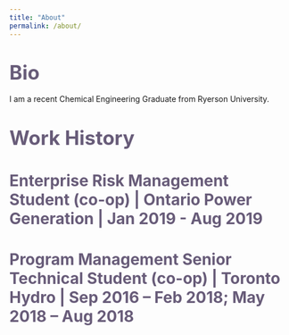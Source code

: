 ```yaml
---
title: "About"
permalink: /about/
---
```

# <span style="color:rgb(104,92,121);font-size:1.25em;">Bio</span>
I am a recent Chemical Engineering Graduate from Ryerson University.

# <span style="color:rgb(104,92,121);font-size:1.25em;">Work History</span>
# <span style="color:rgb(104,92,121)">Enterprise Risk Management Student (co-op) | Ontario Power Generation | Jan 2019 - Aug 2019</span>

# <span style="color:rgb(104,92,121)">Program Management Senior Technical Student (co-op) | Toronto Hydro | Sep 2016 – Feb 2018; May 2018 – Aug 2018</span>

